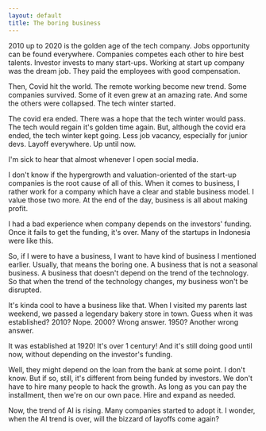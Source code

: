 ```yaml
---
layout: default
title: The boring business
---
```


2010 up to 2020 is the golden age of the tech company. Jobs opportunity can be found everywhere. Companies competes each other to hire best talents. Investor invests to many start-ups. Working at start up company was the dream job. They paid the employees with good compensation.

Then, Covid hit the world. The remote working become new trend. Some companies survived. Some of it even grew at an amazing rate. And some the others were collapsed. The tech winter started.

The covid era ended. There was a hope that the tech winter would pass. The tech would regain it's golden time again. But, although the covid era ended, the tech winter kept going. Less job vacancy, especially for junior devs. Layoff everywhere. Up until now.

I'm sick to hear that almost whenever I open social media.

I don't know if the hypergrowth and valuation-oriented of the start-up companies is the root cause of all of this. When it comes to business, I rather work for a company which have a clear and stable business model. I value those two more. At the end of the day, business is all about making profit.

I had a bad experience when company depends on the investors' funding. Once it fails to get the funding, it's over. Many of the startups in Indonesia were like this.

So, if I were to have a business, I want to have kind of business I mentioned earlier. Usually, that means the boring one. A business that is not a seasonal business. A business that doesn't depend on the trend of the technology. So that when the trend of the technology changes, my business won't be disrupted.

It's kinda cool to have a business like that. When I visited my parents last weekend, we passed a legendary bakery store in town. Guess when it was established? 2010? Nope. 2000? Wrong answer. 1950? Another wrong answer.

It was established at 1920! It's over 1 century! And it's still doing good until now, without depending on the investor's funding.

Well, they might depend on the loan from the bank at some point. I don't know. But if so, still, it's different from being funded by investors. We don't have to hire many people to hack the growth. As long as you can pay the installment, then we're on our own pace. Hire and expand as needed.

Now, the trend of AI is rising. Many companies started to adopt it. I wonder, when the AI trend is over, will the bizzard of layoffs come again?

